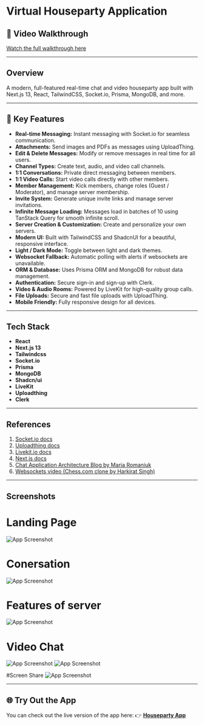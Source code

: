 # Virtual Houseparty Application

## 🎥 Video Walkthrough

[Watch the full walkthrough here](https://drive.google.com/file/d/1n7ujXDS_zJzU10oQqDkIl1fhD35wosjB/view?usp=sharing)

---

## Overview

A modern, full-featured real-time chat and video houseparty app built with Next.js 13, React, TailwindCSS, Socket.io, Prisma, MongoDB, and more.

---

## 🚀 Key Features

- **Real-time Messaging:** Instant messaging with Socket.io for seamless communication.
- **Attachments:** Send images and PDFs as messages using UploadThing.
- **Edit & Delete Messages:** Modify or remove messages in real time for all users.
- **Channel Types:** Create text, audio, and video call channels.
- **1:1 Conversations:** Private direct messaging between members.
- **1:1 Video Calls:** Start video calls directly with other members.
- **Member Management:** Kick members, change roles (Guest / Moderator), and manage server membership.
- **Invite System:** Generate unique invite links and manage server invitations.
- **Infinite Message Loading:** Messages load in batches of 10 using TanStack Query for smooth infinite scroll.
- **Server Creation & Customization:** Create and personalize your own servers.
- **Modern UI:** Built with TailwindCSS and ShadcnUI for a beautiful, responsive interface.
- **Light / Dark Mode:** Toggle between light and dark themes.
- **Websocket Fallback:** Automatic polling with alerts if websockets are unavailable.
- **ORM & Database:** Uses Prisma ORM and MongoDB for robust data management.
- **Authentication:** Secure sign-in and sign-up with Clerk.
- **Video & Audio Rooms:** Powered by LiveKit for high-quality group calls.
- **File Uploads:** Secure and fast file uploads with UploadThing.
- **Mobile Friendly:** Fully responsive design for all devices.

---

## Tech Stack

- **React**
- **Next.js 13**
- **Tailwindcss**
- **Socket.io**
- **Prisma**
- **MongoDB**
- **Shadcn/ui**
- **LiveKit**
- **Uploadthing**
- **Clerk**

---

## References

1. [Socket.io docs](https://socket.io/docs/v4)
2. [Uploadthing docs](https://docs.uploadthing.com/)
3. [Livekit.io docs](https://docs.livekit.io/home/)
4. [Next.js docs](https://nextjs.org/docs)
5. [Chat Application Architecture Blog by Maria Romaniuk](https://medium.com/@m.romaniiuk/system-design-chat-application-1d6fbf21b372)
6. [Websockets video (Chess.com clone by Harkirat Singh)](https://www.youtube.com/watch?v=vSJsz7tNuyU)

---

## Screenshots
# Landing Page
![App Screenshot](screenshot/Landing.png)

# Conersation
![App Screenshot](screenshot/Conversation.png)

# Features of server
![App Screenshot](screenshot/Features.png)

# Video Chat
![App Screenshot](screenshot/Video.png)
![App Screenshot](screenshot/VideoChat.png)

#Screen Share 
![App Screenshot](screenshot/ScreenShare.png)

---

## 🌐 Try Out the App

You can check out the live version of the app here:
👉 [**Houseparty App**](https://housepartyapp-production.up.railway.app/)
